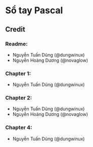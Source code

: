 # Sổ tay Pascal
## Credit

### Readme:
- Nguyễn Tuấn Dũng (@dungwinux)
- Nguyễn Hoàng Dương (@novaglow)

### Chapter 1:
- Nguyễn Tuấn Dũng (@dungwinux)

### Chapter 2:
- Nguyễn Tuấn Dũng (@dungwinux)
- Nguyễn Hoàng Dương (@novaglow)

### Chapter 4:
- Nguyễn Tuấn Dũng (@dungwinux)
